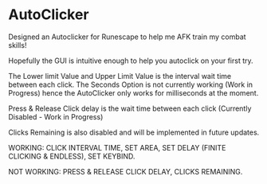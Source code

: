 # AutoClicker

Designed an Autoclicker for Runescape to help me AFK train my combat skills!

Hopefully the GUI is intuitive enough to help you autoclick on your first try.

The Lower limit Value and Upper Limit Value is the interval wait time between each click. The Seconds Option is not currently working (Work in Progress) hence the AutoClicker only works for milliseconds at the moment.

Press & Release Click delay is the wait time between each click (Currently Disabled - Work in Progress)

Clicks Remaining is also disabled and will be implemented in future updates.

WORKING: CLICK INTERVAL TIME, SET AREA, SET DELAY (FINITE CLICKING & ENDLESS), SET KEYBIND.

NOT WORKING: PRESS & RELEASE CLICK DELAY, CLICKS REMAINING.
